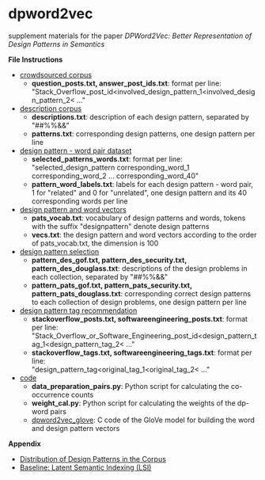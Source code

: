# dpword2vec
supplement materials for the paper *DPWord2Vec: Better Representation of Design Patterns in Semantics*

__File Instructions__

* [crowdsourced corpus](https://github.com/WoodenHeadoo/dpword2vec/tree/master/crowdsourced%20corpus)
  * __question_posts.txt, answer_post_ids.txt__: format per line:  
  "Stack_Overflow_post_id<involved_design_pattern_1<involved_design_pattern_2< ..."
* [description corpus](https://github.com/WoodenHeadoo/dpword2vec/tree/master/description%20corpus)
  * __descriptions.txt__: description of each design pattern, separated by "##%%&&"
  * __patterns.txt__: corresponding design patterns, one design pattern per line
* [design pattern - word pair dataset](https://github.com/WoodenHeadoo/dpword2vec/tree/master/design%20pattern%20-%20word%20pair%20dataset)
  * __selected_patterns_words.txt__: format per line:  
  "selected_design_pattern corresponding_word_1 corresponding_word_2 ...  corresponding_word_40"
  * __pattern_word_labels.txt__: labels for each design pattern - word pair, 1 for "related" and 0 for "unrelated", one design pattern and its 40 corresponding words per line
* [design pattern and word vectors](https://github.com/WoodenHeadoo/dpword2vec/tree/master/design%20pattern%20and%20word%20vectors)
  * __pats_vocab.txt__: vocabulary of design patterns and words, tokens with the suffix "designpattern" denote design patterns
  * __vecs.txt__: the design pattern and word vectors according to the order of pats_vocab.txt, the dimension is 100
* [design pattern selection](https://github.com/WoodenHeadoo/dpword2vec/tree/master/design%20pattern%20selection)
  * __pattern_des_gof.txt, pattern_des_security.txt, pattern_des_douglass.txt__: descriptions of the design problems in each collection, separated by "##%%&&"
  * __pattern_pats_gof.txt, pattern_pats_security.txt, pattern_pats_douglass.txt__: corresponding correct design patterns to each collection of design problems, one design pattern per line
* [design pattern tag recommendation](https://github.com/WoodenHeadoo/dpword2vec/tree/master/design%20pattern%20tag%20recommendation)
  * __stackoverflow_posts.txt, softwareengineering_posts.txt__: format per line:  
  "Stack_Overflow_or_Software_Engineering_post_id<design_pattern_tag_1<design_pattern_tag_2< ..."
  * __stackoverflow_tags.txt, softwareengineering_tags.txt__: format per line:  
  "design_pattern_tag<original_tag_1<original_tag_2< ..."
* [code](https://github.com/WoodenHeadoo/dpword2vec/tree/master/code)
  * __data_preparation_pairs.py__: Python script for calculating the co-occurrence counts
  * __weight_cal.py__: Python script for calculating the weights of the dp-word pairs
  * [dpword2vec_glove](https://github.com/WoodenHeadoo/dpword2vec/tree/master/code/dpword2vec_glove): C code of the GloVe model for building the word and design pattern vectors

__Appendix__

* [Distribution of Design Patterns in the Corpus](https://github.com/WoodenHeadoo/dpword2vec/wiki/Distribution-of-Design-Patterns-in-the-Corpus)
* [Baseline: Latent Semantic Indexing (LSI)](https://github.com/WoodenHeadoo/dpword2vec/blob/master/baselines/LSI.md)
